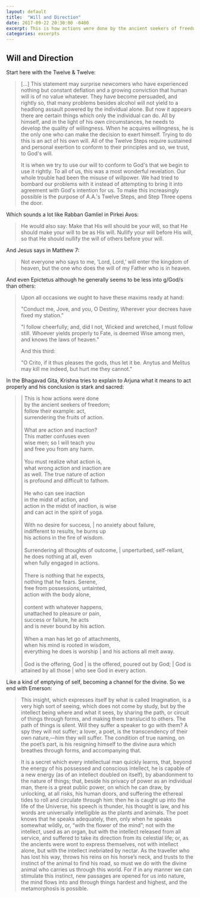 ```yaml
---
layout: default
title:  "Will and Direction"
date: 2017-09-22 20:30:00 -0400
excerpt: This is how actions were done by the ancient seekers of freedom; follow their example.
categories: excerpts
---
```

## Will and Direction

Start here with the Twelve & Twelve:

> [...] This statement may surprise newcomers who have experienced nothing but constant deflation
> and a growing conviction that <span class="post-highlight">human will is of no value whatever</span>. 
> They have become persuaded, and rightly so, that many problems besides alcohol will not yield to a
> headlong assault powered by the individual alone. But now it appears there are certain things which only the
> individual can do. All by himself, and in the light of his own circumstances, he needs to develop the quality
> of willingness. When he acquires willingness, he is the only one who can make the decision to exert himself. Trying to 
> do this is an act of his own will. All of the Twelve Steps require sustained and personal exertion to 
> conform to their principles and so, we trust, to God's will.
>   
> <span class="post-highlight">It is when we try to use our will to conform to God's that we begin to use it rightly.</span>
> To all of us, this was a most wonderful revelation. Our whole trouble had been the misuse of willpower. We had tried
> to bombard our problems with it instead of attempting to <span class="post-highlight">bring it into agreement with God's
> intention for us.</span> To make this increasingly possible is the purpose of A.A.'s Twelve Steps, and Step Three opens the 
> door.

Which sounds a lot like Rabban Gamliel in Pirkei Avos: 

> He would also say: <span class="post-highlight">Make that His will should be your will,</span>
> so that He should make your will to be as His will.
> Nullify your will before His will, so that He should nullify the will of others before your will.

And Jesus says in Matthew 7:

> Not everyone who says to me, ‘Lord, Lord,’ will enter the kingdom of heaven,
> but the one <span class="post-highlight">who does the will of my Father who is in heaven.</span>

And even Epictetus although he generally seems to be less into g/God/s than others:

> Upon all occasions we ought to have these maxims ready at hand:
>  
> "Conduct me, Jove, and you, O Destiny, Wherever your decrees have fixed my station."
> 
> "I follow cheerfully; and, did I not, Wicked and wretched, I must follow still. Whoever yields
> properly to Fate, is deemed Wise among men, and knows the laws of heaven."
>  
> And this third:
> 
> "O Crito, if it thus pleases the gods, thus let it be. Anytus and Melitus may kill me indeed, but hurt me they cannot."

In the Bhagavad Gita, Krishna tries to explain to Arjuna what it means to act properly and his conclusion
is stark and sacred:

> | This is how actions were done  
> | by the ancient seekers of freedom;    
> | follow their example: act,  
> | surrendering the fruits of action.  
> |  
> | What are action and inaction?  
> | This matter confuses even  
> | wise men; so I will teach you  
> | and free you from any harm.  
> |  
> | You must realize what action is,  
> | what wrong action and inaction are  
> | as well. The true nature of action  
> | is profound and difficult to fathom.  
> |  
> | He who can see inaction  
> | in the midst of action, and  
> | action in the midst of inaction, is wise  
> | and can act in the spirit of yoga.  
> |  
> | With no desire for success,
> | no anxiety about failure,  
> | indifferent to results, he burns up  
> | his actions in the fire of wisdom.  
> |  
> | <span class="post-highlight">Surrendering all thoughts of outcome,  </span>
> | unperturbed, self-reliant,  
> | he does nothing at all, even  
> | when fully engaged in actions.  
> |  
> | There is nothing that he expects,  
> | nothing that he fears. Serene,  
> | free from possessions, untainted,  
> | action with the body alone,  
> |  
> | content with whatever happens,  
> | unattached to pleasure or pain,  
> | success or failure, he acts  
> | and is never bound by his action.  
> |  
> | When a man has let go of attachments,  
> | when his mind is rooted in wisdom,  
> | <span class="post-highlight">everything he does is worship  </span>
> | and his actions all melt away.  
> |  
> | <span class="post-highlight">God is the offering, God  </span>
> | <span class="post-highlight">is the offered, poured out by God;  </span>
> | <span class="post-highlight">God is attained by all those  </span>
> | <span class="post-highlight">who see God in every action.  </span> 

Like a kind of emptying of self, becoming a channel for the divine. So we end with Emerson:

> This insight, which expresses itself by what is called Imagination, is a very high sort of seeing,
> which does not come by study, but by the intellect being where and what it sees, by sharing the path,
> or circuit of things through forms, and making them translucid to others. The path of things is silent.
> Will they suffer a speaker to go with them? A spy they will not suffer; a lover, a poet,
> is the transcendency of their own nature,—him they will suffer. The condition of true naming,
> on the poet’s part, is his <span class="post-highlight">resigning himself to the divine aura which
> breathes through forms, and accompanying that.</span>
>  
> It is a secret which every intellectual man quickly learns, that, beyond the energy of his
> possessed and conscious intellect, he is capable of a new energy (as of an intellect doubled on
> itself), <span class="post-highlight">by abandonment to the nature of things; </span>
> that, beside his privacy of power as an individual man, <span class="post-highlight">there is a
> great public power, on which he can draw, by unlocking, at all risks, his human doors, and
> suffering the ethereal tides to roll and circulate through him:</span> then he is
> caught up into the life of the Universe, his speech is thunder, his thought is law, and his words
> are universally intelligible as the plants and animals. The poet knows that he speaks adequately,
> then, only when he speaks somewhat wildly, or, “with the flower of the mind”; not with the
> intellect, used as an organ, but with the intellect released from all service, and suffered to
> <span class="post-highlight">take its direction from its celestial life;</span> or, as the
> ancients were wont to express themselves, not with intellect alone, but with the intellect
> inebriated by nectar. As the traveller who has lost his way, throws his reins on his horse’s neck,
> and trusts to the instinct of the animal to find his road, so must we do with the divine
> animal who carries us through this world. For if in any manner we can stimulate this instinct,
> new passages are opened for us into nature, the mind flows into and through things hardest and
> highest, and the metamorphosis is possible.